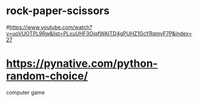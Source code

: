 # rock-paper-scissors
#https://www.youtube.com/watch?v=uoVUOTPL9Rw&list=PLxuUHF3OiqfWAITD4gPUHZ1GcYRqmyF7P&index=27
# https://pynative.com/python-random-choice/
computer game

